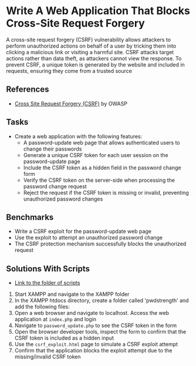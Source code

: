 # Write A Web Application That Blocks Cross-Site Request Forgery
A cross-site request forgery (CSRF) vulnerability allows attackers to perform unauthorized actions on behalf of a user by tricking them into clicking a malicious link or visiting a harmful site. CSRF attacks target actions rather than data theft, as attackers cannot view the response. To prevent CSRF, a unique token is generated by the website and included in requests, ensuring they come from a trusted source


## References
- [Cross Site Request Forgery (CSRF)](https://owasp.org/www-community/attacks/csrf) by OWASP


## Tasks
- Create a web application with the following features:
  - A password-update web page that allows authenticated users to change their passwords
  - Generate a unique CSRF token for each user session on the password-update page
  - Include the CSRF token as a hidden field in the password change form
  - Verify the CSRF token on the server-side when processing the password change request
  - Reject the request if the CSRF token is missing or invalid, preventing unauthorized password changes


## Benchmarks
- Write a CSRF exploit for the password-update web page
- Use the exploit to attempt an unauthorized password change
- The CSRF protection mechanism successfully blocks the unauthorized request


## Solutions With Scripts
- [Link to the folder of scripts](https://github.com/aaronamran/MCSI-Remote-Cybersecurity-Internship/tree/main/Secure%20Software%20Development/scripts/block-csrf)

1. Start XAMPP and navigate to the XAMPP folder
2. In the XAMPP htdocs directory, create a folder called 'pwdstrength' and add the following files:
3. Open a web browser and navigate to localhost. Access the web application at `index.php` and login
4. Navigate to `password_update.php` to see the CSRF token in the form
5. Open the browser developer tools, inspect the form to confirm that the CSRF token is included as a hidden input
6. Use the `csrf_exploit.html` page to simulate a CSRF exploit attempt
7. Confirm that the application blocks the exploit attempt due to the missing/invalid CSRF token
